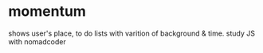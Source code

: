 # momentum
shows user's place, to do lists with varition of background &amp; time. study JS with nomadcoder
